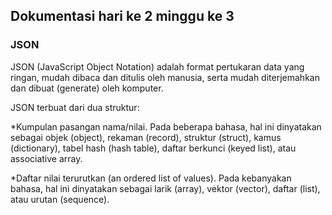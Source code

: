 ## Dokumentasi hari ke 2 minggu ke 3

### JSON

JSON (JavaScript Object Notation) adalah format pertukaran data yang ringan, mudah dibaca dan ditulis oleh manusia, serta mudah diterjemahkan dan dibuat (generate) oleh komputer. 

JSON terbuat dari dua struktur:

*Kumpulan pasangan nama/nilai. Pada beberapa bahasa, hal ini dinyatakan sebagai objek (object), rekaman (record), struktur (struct), kamus (dictionary), tabel hash (hash table), daftar berkunci (keyed list), atau associative array.

*Daftar nilai terurutkan (an ordered list of values). Pada kebanyakan bahasa, hal ini dinyatakan sebagai larik (array), vektor (vector), daftar (list), atau urutan (sequence).
